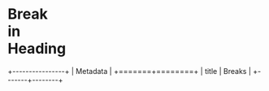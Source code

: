 # Break<br>in<br>Heading

+----------------+
| Metadata       |
+=======+========+
| title | Breaks |
+-------+--------+
